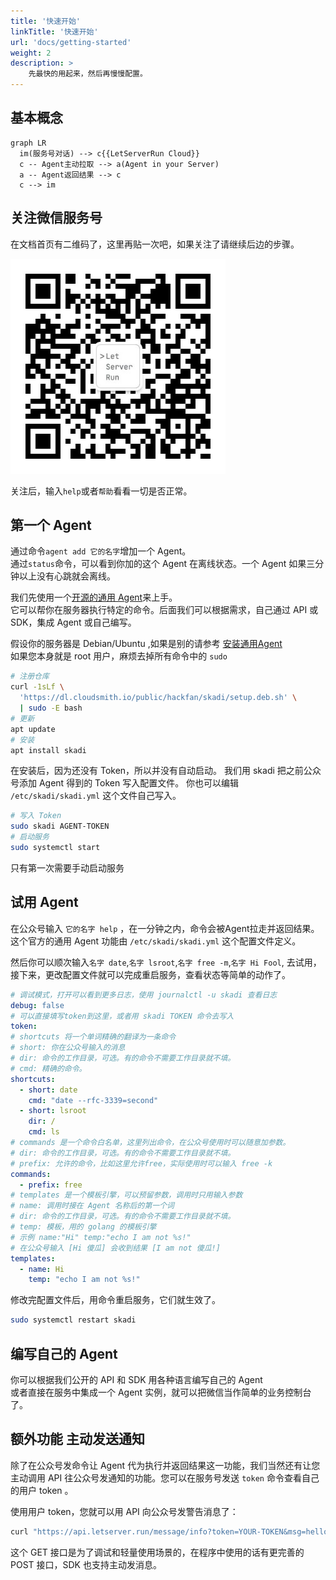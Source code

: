 ```yaml
---
title: '快速开始'
linkTitle: '快速开始'
url: 'docs/getting-started'
weight: 2
description: >
    先最快的用起来，然后再慢慢配置。
---
```


## 基本概念

```mermaid
graph LR
  im(服务号对话) --> c{{LetServerRun Cloud}}
  c -- Agent主动拉取 --> a(Agent in your Server)
  a -- Agent返回结果 --> c
  c --> im
```

## 关注微信服务号

在文档首页有二维码了，这里再贴一次吧，如果关注了请继续后边的步骤。

![二维码](qrcode.jpg)

关注后，输入`help`或者`帮助`看看一切是否正常。  

## 第一个 Agent

通过命令`agent add 它的名字`增加一个 Agent。  
通过`status`命令，可以看到你加的这个 Agent 在离线状态。一个 Agent 如果三分钟以上没有心跳就会离线。  

我们先使用一个[开源的通用 Agent](https://github.com/hack-fan/skadi-agent-shell)来上手。  
它可以帮你在服务器执行特定的命令。后面我们可以根据需求，自己通过 API 或 SDK，集成 Agent 或自己编写。

假设你的服务器是 Debian/Ubuntu ,如果是别的请参考 [安装通用Agent](/docs/basic/common-agent/)  
如果您本身就是 root 用户，麻烦去掉所有命令中的 `sudo`

```bash
# 注册仓库
curl -1sLf \
  'https://dl.cloudsmith.io/public/hackfan/skadi/setup.deb.sh' \
  | sudo -E bash
# 更新
apt update
# 安装
apt install skadi
```

在安装后，因为还没有 Token，所以并没有自动启动。
我们用 skadi 把之前公众号添加 Agent 得到的 Token 写入配置文件。
你也可以编辑 `/etc/skadi/skadi.yml` 这个文件自己写入。

```bash
# 写入 Token
sudo skadi AGENT-TOKEN
# 启动服务
sudo systemctl start
```

只有第一次需要手动启动服务

## 试用 Agent

在公众号输入 `它的名字 help` ，在一分钟之内，命令会被Agent拉走并返回结果。  
这个官方的通用 Agent 功能由 `/etc/skadi/skadi.yml` 这个配置文件定义。

然后你可以顺次输入`名字 date`,`名字 lsroot`,`名字 free -m`,`名字 Hi Fool`,
去试用，接下来，更改配置文件就可以完成重启服务，查看状态等简单的动作了。

```yaml
# 调试模式，打开可以看到更多日志，使用 journalctl -u skadi 查看日志
debug: false
# 可以直接填写token到这里，或者用 skadi TOKEN 命令去写入
token:
# shortcuts 将一个单词精确的翻译为一条命令
# short: 你在公众号输入的消息
# dir: 命令的工作目录，可选。有的命令不需要工作目录就不填。
# cmd: 精确的命令。
shortcuts:
  - short: date
    cmd: "date --rfc-3339=second"
  - short: lsroot
    dir: /
    cmd: ls
# commands 是一个命令白名单，这里列出命令，在公众号使用时可以随意加参数。
# dir: 命令的工作目录，可选。有的命令不需要工作目录就不填。
# prefix: 允许的命令，比如这里允许free，实际使用时可以输入 free -k
commands:
  - prefix: free
# templates 是一个模板引擎，可以预留参数，调用时只用输入参数
# name: 调用时接在 Agent 名称后的第一个词
# dir: 命令的工作目录，可选。有的命令不需要工作目录就不填。
# temp: 模板，用的 golang 的模板引擎
# 示例 name:"Hi" temp:"echo I am not %s!"
# 在公众号输入 [Hi 傻瓜] 会收到结果 [I am not 傻瓜!]
templates:
  - name: Hi
    temp: "echo I am not %s!"
```

修改完配置文件后，用命令重启服务，它们就生效了。

```bash
sudo systemctl restart skadi
```

## 编写自己的 Agent

你可以根据我们公开的 API 和 SDK 用各种语言编写自己的 Agent  
或者直接在服务中集成一个 Agent 实例，就可以把微信当作简单的业务控制台了。

## 额外功能 主动发送通知

除了在公众号发命令让 Agent 代为执行并返回结果这一功能，我们当然还有让您主动调用 API 往公众号发通知的功能。您可以在服务号发送 `token` 命令查看自己的用户 token 。

使用用户 token，您就可以用 API 向公众号发警告消息了：

```bash
curl "https://api.letserver.run/message/info?token=YOUR-TOKEN&msg=hello"
```

这个 GET 接口是为了调试和轻量使用场景的，在程序中使用的话有更完善的 POST 接口，SDK 也支持主动发消息。
